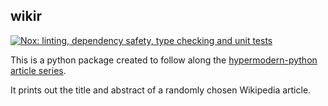 ## wikir

[![Nox: linting, dependency safety, type checking and unit tests](https://github.com/Julius-Greshake/wikir/workflows/Tests/badge.svg)](https://github.com/Julius-Greshake/wikir/actions?workflow=Tests)

This is a python package created to follow along the [hypermodern-python article series](https://cjolowicz.github.io/posts/hypermodern-python-01-setup).

It prints out the title and abstract of a randomly chosen Wikipedia article.
